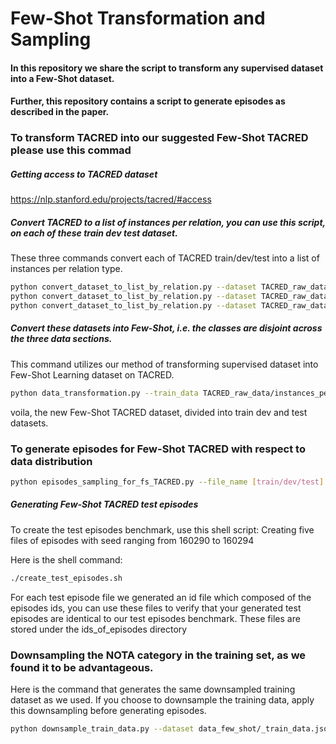 # Few-Shot Transformation and Sampling 
#### In this repository we share the script to transform any supervised dataset into a Few-Shot dataset. 
#### Further, this repository contains a script to generate episodes as described in the paper.

### To transform TACRED into our suggested Few-Shot TACRED please use this commad
##### Getting access to TACRED dataset
https://nlp.stanford.edu/projects/tacred/#access

##### Convert TACRED to a list of instances per relation, you can use this script, on each of these train dev test dataset.
These three commands convert each of TACRED train/dev/test into a list of instances per relation type.  

 ``` bash 
 python convert_dataset_to_list_by_relation.py --dataset TACRED_raw_data/train.json --output_file TACRED_raw_data/instances_per_relation/TACRED_train.json
 python convert_dataset_to_list_by_relation.py --dataset TACRED_raw_data/dev.json --output_file TACRED_raw_data/instances_per_relation/TACRED_dev.json
 python convert_dataset_to_list_by_relation.py --dataset TACRED_raw_data/test.json --output_file TACRED_raw_data/instances_per_relation/TACRED_test.json
 ```




##### Convert these datasets into Few-Shot, i.e. the classes are disjoint across the three data sections.

This command utilizes our method of transforming supervised dataset into Few-Shot Learning dataset on TACRED. 
``` bash 
python data_transformation.py --train_data TACRED_raw_data/instances_per_relation/TACRED_train.json --dev_data TACRED_raw_data/instances_per_relation/TACRED_dev.json --test_data TACRED_raw_data/instances_per_relation/TACRED_test.json --fixed_categories_split categories_split.json --test_size 10 --output_dir ./data_few_shot
```

voila, the new Few-Shot TACRED dataset, divided into train dev and test datasets.

### To generate episodes for Few-Shot TACRED with respect to data distribution

``` bash 
python episodes_sampling_for_fs_TACRED.py --file_name [train/dev/test] --episodes_size [episodes_size] --N [N_way] --K [K_shot] --number_of_queries [number_of_test_instances] --seed [123] --output_file_name [output_file_name]
``` 

##### Generating Few-Shot TACRED test episodes 

To create the test episodes benchmark, use this shell script:
Creating five files of episodes with seed ranging from 160290 to 160294

Here is the shell command: 

``` bash
./create_test_episodes.sh
```

For each test episode file we generated an id file which composed of the episodes ids, you can use these files to verify that your generated test episodes are identical to our test episodes benchmark.
These files are stored under the ids_of_episodes directory

### Downsampling the NOTA category in the training set, as we found it to be advantageous. 
Here is the command that generates the same downsampled training dataset as we used. If you choose to downsample the training data, apply
this downsampling before generating episodes.

```bash 
python downsample_train_data.py --dataset data_few_shot/_train_data.json --output_file data_few_shot/new_downsampled_train_data.json   
```
 